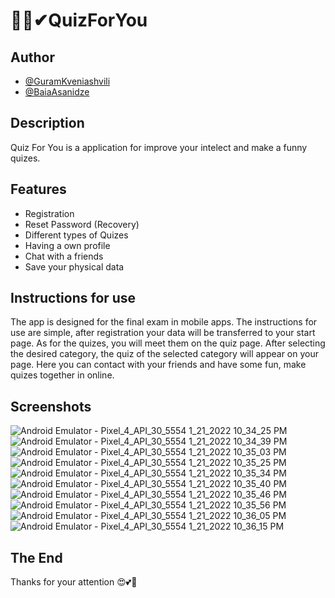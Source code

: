 # 🐱‍🏍✔QuizForYou




## Author

- [@GuramKveniashvili](https://github.com/Kveno999)
- [@BaiaAsanidze](https://github.com/Baiaasana?fbclid=IwAR0kky30aPaxp-CB-4Z1Pwo-giGm-M9GNRsAdBrFi3D9n5nbKaRB2Ry4sNk)


## Description
Quiz For You is a application for improve your intelect and make a funny quizes.
## Features
- Registration
- Reset Password (Recovery)
- Different types of Quizes
- Having a own profile 
- Chat with a friends
- Save your physical data
## Instructions for use
The app is designed for the final exam in mobile apps.
The instructions for use are simple, after registration your data will be transferred to your start page.
As for the quizes, you will meet them on the quiz page. After selecting the desired category, the quiz of the selected category will appear on your page. Here you can contact with your friends and have some fun, make quizes together in online.
## Screenshots

![Android Emulator - Pixel_4_API_30_5554 1_21_2022 10_34_25 PM](https://user-images.githubusercontent.com/91364481/150581851-71ff4f99-3e71-4222-a050-0e428cf74ca9.png) ![Android Emulator - Pixel_4_API_30_5554 1_21_2022 10_34_39 PM](https://user-images.githubusercontent.com/91364481/150581929-62b636af-66f5-43ff-8a81-b2992e89005a.png) ![Android Emulator - Pixel_4_API_30_5554 1_21_2022 10_35_03 PM](https://user-images.githubusercontent.com/91364481/150581976-d3f90437-e5a6-4ae1-ac50-d4078fc7083b.png) ![Android Emulator - Pixel_4_API_30_5554 1_21_2022 10_35_25 PM](https://user-images.githubusercontent.com/91364481/150582020-000b8828-b8f7-4d35-8e5e-f605f483d08f.png) ![Android Emulator - Pixel_4_API_30_5554 1_21_2022 10_35_34 PM](https://user-images.githubusercontent.com/91364481/150582046-7d358a64-02b9-4f1b-af74-68c0965cf09d.png) ![Android Emulator - Pixel_4_API_30_5554 1_21_2022 10_35_40 PM](https://user-images.githubusercontent.com/91364481/150582083-9a730b17-641e-4398-83c7-b21174d32c45.png) ![Android Emulator - Pixel_4_API_30_5554 1_21_2022 10_35_46 PM](https://user-images.githubusercontent.com/91364481/150582120-39ecee0b-3a2d-4fc1-a330-04847c0c53a7.png) ![Android Emulator - Pixel_4_API_30_5554 1_21_2022 10_35_56 PM](https://user-images.githubusercontent.com/91364481/150582159-b5ecc37d-1060-44e1-b3c8-e5f5b7182f7d.png) ![Android Emulator - Pixel_4_API_30_5554 1_21_2022 10_36_05 PM](https://user-images.githubusercontent.com/91364481/150582187-f9923302-5576-4d6b-86ac-f6f6d50b54ed.png) ![Android Emulator - Pixel_4_API_30_5554 1_21_2022 10_36_15 PM](https://user-images.githubusercontent.com/91364481/150582225-04a1b5dd-bf3b-4158-bef9-40ee9f1aaf22.png)



 







## The End
Thanks for your attention 😍💕🚀
